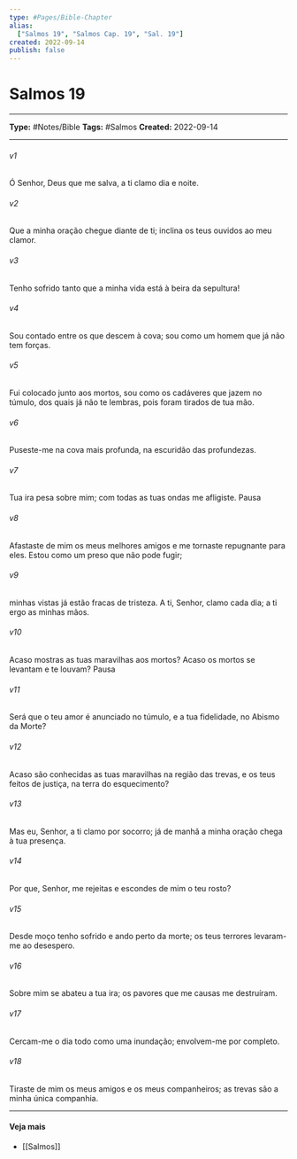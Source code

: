 ```yaml
---
type: #Pages/Bible-Chapter
alias:
  ["Salmos 19", "Salmos Cap. 19", "Sal. 19"]
created: 2022-09-14
publish: false
---
```


# Salmos 19

---

**Type:** #Notes/Bible
**Tags:** #Salmos
**Created:** 2022-09-14

---

###### v1
Ó Senhor, Deus que me salva, a ti clamo dia e noite.
###### v2
Que a minha oração chegue diante de ti; inclina os teus ouvidos ao meu clamor.
###### v3
Tenho sofrido tanto que a minha vida está à beira da sepultura!
###### v4
Sou contado entre os que descem à cova; sou como um homem que já não tem forças.
###### v5
Fui colocado junto aos mortos, sou como os cadáveres que jazem no túmulo, dos quais já não te lembras, pois foram tirados de tua mão.
###### v6
Puseste-me na cova mais profunda, na escuridão das profundezas.
###### v7
Tua ira pesa sobre mim; com todas as tuas ondas me afligiste. Pausa
###### v8
Afastaste de mim os meus melhores amigos e me tornaste repugnante para eles. Estou como um preso que não pode fugir;
###### v9
minhas vistas já estão fracas de tristeza. A ti, Senhor, clamo cada dia; a ti ergo as minhas mãos.
###### v10
Acaso mostras as tuas maravilhas aos mortos? Acaso os mortos se levantam e te louvam? Pausa
###### v11
Será que o teu amor é anunciado no túmulo, e a tua fidelidade, no Abismo da Morte?
###### v12
Acaso são conhecidas as tuas maravilhas na região das trevas, e os teus feitos de justiça, na terra do esquecimento?
###### v13
Mas eu, Senhor, a ti clamo por socorro; já de manhã a minha oração chega à tua presença.
###### v14
Por que, Senhor, me rejeitas e escondes de mim o teu rosto?
###### v15
Desde moço tenho sofrido e ando perto da morte; os teus terrores levaram-me ao desespero.
###### v16
Sobre mim se abateu a tua ira; os pavores que me causas me destruíram.
###### v17
Cercam-me o dia todo como uma inundação; envolvem-me por completo.
###### v18
Tiraste de mim os meus amigos e os meus companheiros; as trevas são a minha única companhia.


---

#### Veja mais

- [[Salmos]]
